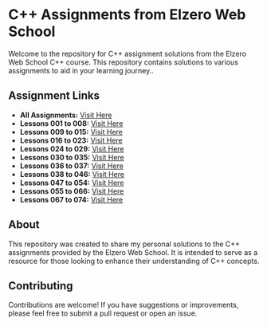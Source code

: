 # C++ Assignments from Elzero Web School

Welcome to the repository for C++ assignment solutions from the Elzero Web School C++ course. This repository contains solutions to various assignments to aid in your learning journey..

## Assignment Links

- **All Assignments:** [Visit Here](https://elzero.org/category/assignments/cpp-assignments/)
- **Lessons 001 to 008:** [Visit Here](https://elzero.org/cpp-assignments-lesson-1-to-8/)
- **Lessons 009 to 015:** [Visit Here](https://elzero.org/cpp-assignments-lesson-9-to-15/)
- **Lessons 016 to 023:** [Visit Here](https://elzero.org/cpp-assignments-lesson-16-to-23/)
- **Lessons 024 to 029:** [Visit Here](https://elzero.org/cpp-assignments-lesson-24-to-29/)
- **Lessons 030 to 035:** [Visit Here](https://elzero.org/cpp-assignments-lesson-30-to-35/)
- **Lessons 036 to 037:** [Visit Here](https://elzero.org/cpp-assignments-lesson-36-to-37/)
- **Lessons 038 to 046:** [Visit Here](https://elzero.org/cpp-assignments-lesson-38-to-46/)
- **Lessons 047 to 054:** [Visit Here](https://elzero.org/cpp-assignments-lesson-46-to-54/)
- **Lessons 055 to 066:** [Visit Here](https://elzero.org/cpp-assignments-lesson-55-to-66/)
- **Lessons 067 to 074:** [Visit Here](https://elzero.org/cpp-assignments-lesson-67-to-74/)

## About

This repository was created to share my personal solutions to the C++ assignments provided by the Elzero Web School. It is intended to serve as a resource for those looking to enhance their understanding of C++ concepts.

## Contributing

Contributions are welcome! If you have suggestions or improvements, please feel free to submit a pull request or open an issue.
